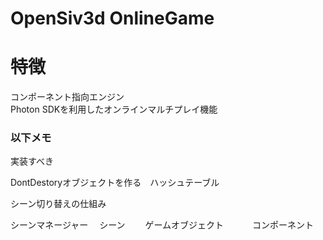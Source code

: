 ﻿# OpenSiv3d OnlineGame

# 特徴
コンポーネント指向エンジン  
Photon SDKを利用したオンラインマルチプレイ機能

### 以下メモ

実装すべき

DontDestoryオブジェクトを作る　ハッシュテーブル

シーン切り替えの仕組み



シーンマネージャー
　シーン
　　ゲームオブジェクト
　　　コンポーネント